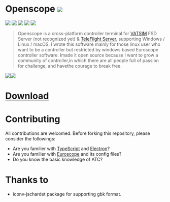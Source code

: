 # Openscope ![](https://img.shields.io/github/package-json/v/Ericple/openscope-project?style=flat-square)
![](https://img.shields.io/github/license/Ericple/openscope-project?logo=github&style=flat-square)
![](https://img.shields.io/github/issues/Ericple/openscope-project?style=flat-square)
![](https://img.shields.io/github/languages/code-size/Ericple/openscope-project?style=flat-square)
![](https://img.shields.io/github/package-json/dependency-version/Ericple/openscope-project/electron?style=flat-square)
![](https://img.shields.io/github/stars/Ericple/openscope-project?style=social)

> Openscope is a cross-platform controller terminal for [VATSIM](https://vatsim.net/) FSD Server (not recognized yet) & [TeleFlight Server](https://openvmsys.cn/tfs/#/), supporting Windows / Linux / macOS. I wrote this software mainly for those linux user who want to be a controller but restricted by windows based Euroscope controller software. Imade it open source because I want to grow a community of controller,in which there are all people full of passion for challenge, and havethe courage to break free.

![](https://img.shields.io/github/v/release/Ericple/openscope-project?include_prereleases&style=for-the-badge)![](https://img.shields.io/github/downloads/Ericple/openscope-project/total?style=for-the-badge) 
# [Download](https://github.com/Ericple/openscope-project/releases/latest) 

# Contributing

All contributions are welcomed. Before forking this repository, please consider the followings:

- Are you familier with [TypeScript](https://www.typescriptlang.org/) and [Electron](https://electronjs.org/)?
- Are you familier with [Euroscope](https://www.euroscope.hu/wp/) and its config files?
- Do you know the basic knowledge of ATC?

# Thanks to

- iconv-jschardet package for supporting gbk format.
